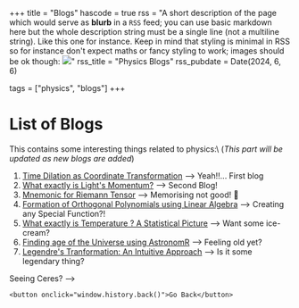 +++
title = "Blogs"
hascode = true
rss = "A short description of the page which would serve as **blurb** in a `RSS` feed; you can use basic markdown here but the whole description string must be a single line (not a multiline string). Like this one for instance. Keep in mind that styling is minimal in RSS so for instance don't expect maths or fancy styling to work; images should be ok though: ![](https://upload.wikimedia.org/wikipedia/en/b/b0/Rick_and_Morty_characters.jpg)"
rss_title = "Physics Blogs"
rss_pubdate = Date(2024, 6, 6)

tags = ["physics", "blogs"]
+++

# List of Blogs

This contains some interesting things related to physics:\\
(*This part will be updated as new blogs are added*)
1. [Time Dilation as Coordinate Transformation](/Pages/Physics/blogs/TD_as_CT/) --> Yeah!!... First blog
2. [What exactly is Light's Momentum?](/Pages/Physics/blogs/Light_Momentum/) --> Second Blog!
3. [Mnemonic for Riemann Tensor](/Pages/Physics/blogs/Menmonic_ten/) --> Memorising not good! 🥲
4. [Formation of Orthogonal Polynomials using Linear Algebra](/Pages/Physics/blogs/special_func_gen1/) --> Creating any Special Function?!
5. [What exactly is Temperature ? A Statistical Picture](/Pages/Physics/blogs/temp_stat/) --> Want some ice-cream?
6. [Finding age of the Universe using AstronomR](/Pages/Physics/blogs/AstronomR_package1/) --> Feeling old yet?
7. [Legendre's Tranformation: An Intuitive Approach](/Pages/Physics/blogs/legendre_trans/) --> Is it some legendary thing?
<!-- 7. [Radiometric Calibration of DAWN VIR data](/Pages/Physics/blogs/DAWN_VIR/) --> Seeing Ceres? -->
~~~
<button onclick="window.history.back()">Go Back</button>
~~~